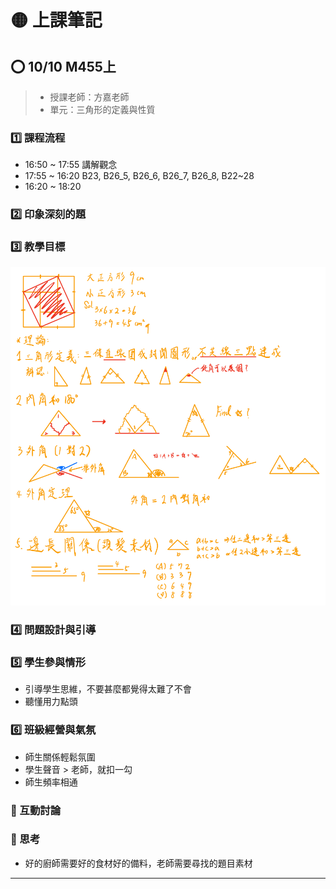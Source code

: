 # 🟡 上課筆記

## ⭕ 10/10 M455上

> - 授課老師：方嘉老師
> - 單元：三角形的定義與性質

### 1️⃣ 課程流程

- 16:50 ~ 17:55 講解觀念
- 17:55 ~ 16:20 B23, B26_5, B26_6, B26_7, B26_8, B22~28
- 16:20 ~ 18:20

### 2️⃣ 印象深刻的題

### 3️⃣ 教學目標

![Imgur](../math-docs-images/寰宇觀課/251010.JPEG)

### 4️⃣ 問題設計與引導

### 5️⃣ 學生參與情形

- 引導學生思維，不要甚麼都覺得太難了不會
- 聽懂用力點頭

### 6️⃣ 班級經營與氣氛

- 師生關係輕鬆氛圍
- 學生聲音 > 老師，就扣一勾
- 師生頻率相通

### 🔦 互動討論

### 🔦 思考

- 好的廚師需要好的食材好的備料，老師需要尋找的題目素材

---
